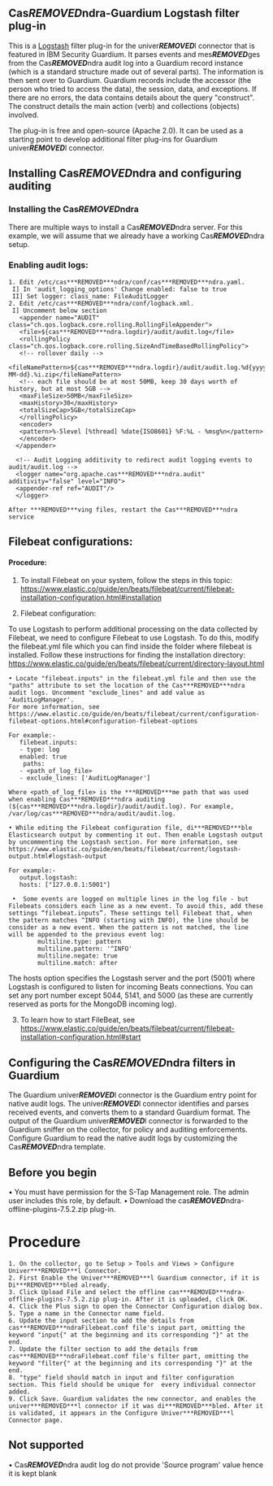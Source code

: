 ## Cas***REMOVED***ndra-Guardium Logstash filter plug-in

This is a [Logstash](https://github.com/elastic/logstash) filter plug-in for the univer***REMOVED***l connector that is featured in IBM Security Guardium. It parses events and mes***REMOVED***ges from the Cas***REMOVED***ndra audit log into a Guardium record instance (which is a standard structure made out of several parts). The information is then sent over to Guardium. Guardium records include the accessor (the person who tried to access the data), the session, data, and exceptions. If there are no errors, the data contains details about the query "construct". The construct details the main action (verb) and collections (objects) involved. 

The plug-in is free and open-source (Apache 2.0). It can be used as a starting point to develop additional filter plug-ins for Guardium univer***REMOVED***l connector.

## Installing Cas***REMOVED***ndra and configuring auditing

### Installing the Cas***REMOVED***ndra

There are multiple ways to install a Cas***REMOVED***ndra server. For this example, we will assume that we already have a working Cas***REMOVED***ndra setup.

### Enabling audit logs:
    1. Edit /etc/cas***REMOVED***ndra/conf/cas***REMOVED***ndra.yaml.
	 I] In 'audit_logging_options' Change enabled: false to true
     II] Set logger: class_name: FileAuditLogger
    2. Edit /etc/cas***REMOVED***ndra/conf/logback.xml. 
	 I] Uncomment below section
       <appender name="AUDIT" class="ch.qos.logback.core.rolling.RollingFileAppender">
	   <file>${cas***REMOVED***ndra.logdir}/audit/audit.log</file>
	   <rollingPolicy class="ch.qos.logback.core.rolling.SizeAndTimeBasedRollingPolicy">
       <!-- rollover daily -->
       <fileNamePattern>${cas***REMOVED***ndra.logdir}/audit/audit.log.%d{yyyy-MM-dd}.%i.zip</fileNamePattern>
       <!-- each file should be at most 50MB, keep 30 days worth of history, but at most 5GB -->
       <maxFileSize>50MB</maxFileSize>
       <maxHistory>30</maxHistory>
       <totalSizeCap>5GB</totalSizeCap>
	   </rollingPolicy>
       <encoder>
       <pattern>%-5level [%thread] %date{ISO8601} %F:%L - %msg%n</pattern>
       </encoder>
      </appender>
      
	  <!-- Audit Logging additivity to redirect audit logging events to audit/audit.log -->
      <logger name="org.apache.cas***REMOVED***ndra.audit" additivity="false" level="INFO">
      <appender-ref ref="AUDIT"/>
      </logger>
	  
    After ***REMOVED***ving files, restart the Cas***REMOVED***ndra service
    	

## Filebeat configurations:

#### Procedure:

1. To install Filebeat on your system, follow the steps in this topic:
    https://www.elastic.co/guide/en/beats/filebeat/current/filebeat-installation-configuration.html#installation

2. Filebeat configuration:

To use Logstash to perform additional processing on the data collected by Filebeat, we need to configure Filebeat to use Logstash. To do this, modify the filebeat.yml file which you can find inside the folder where filebeat is installed. Follow these instructions for finding the installation directory:
https://www.elastic.co/guide/en/beats/filebeat/current/directory-layout.html

    • Locate "filebeat.inputs" in the filebeat.yml file and then use the "paths" attribute to set the location of the Cas***REMOVED***ndra audit logs. Uncomment "exclude_lines" and add value as 'AuditLogManager'.
	For more information, see https://www.elastic.co/guide/en/beats/filebeat/current/configuration-filebeat-options.html#configuration-filebeat-options
       
	For example:-
	   filebeat.inputs:
       - type: log   
       enabled: true
        paths:
       - <path_of_log_file>
	   - exclude_lines: ['AuditLogManager']
	   
	Where <path_of_log_file> is the ***REMOVED***me path that was used when enabling Cas***REMOVED***ndra auditing (${cas***REMOVED***ndra.logdir}/audit/audit.log). For example, /var/log/cas***REMOVED***ndra/audit/audit.log.
	
    • While editing the Filebeat configuration file, di***REMOVED***ble Elasticsearch output by commenting it out. Then enable Logstash output by uncommenting the Logstash section. For more information, see https://www.elastic.co/guide/en/beats/filebeat/current/logstash-output.html#logstash-output
		
	For example:-
       output.logstash:
       hosts: ["127.0.0.1:5001"]
	   
	 •  Some events are logged on multiple lines in the log file - but Filebeats considers each line as a new event. To avoid this, add these settings “filebeat.inputs”. These settings tell Filebeat that, when the pattern matches ^INFO (starting with INFO), the line should be consider as a new event. When the pattern is not matched, the line will be appended to the previous event log:
			multiline.type: pattern
			multiline.pattern: '^INFO'
			multiline.negate: true
			multiline.match: after

The hosts option specifies the Logstash server and the port (5001) where Logstash is configured to listen for incoming Beats connections. You can set any port number except 5044, 5141, and 5000 (as these are currently reserved as ports for the MongoDB incoming log).

3. To learn how to start FileBeat, see https://www.elastic.co/guide/en/beats/filebeat/current/filebeat-installation-configuration.html#start
	
	
## Configuring the Cas***REMOVED***ndra filters in Guardium

The Guardium univer***REMOVED***l connector is the Guardium entry point for native audit logs. The univer***REMOVED***l connector identifies and parses received events, and converts them to a standard Guardium format. The output of the Guardium univer***REMOVED***l connector is forwarded to the Guardium sniffer on the collector, for policy and auditing enforcements. Configure Guardium to read the native audit logs by customizing the Cas***REMOVED***ndra template.

## Before you begin

• You must have permission for the S-Tap Management role. The admin user includes this role, by default.
• Download the cas***REMOVED***ndra-offline-plugins-7.5.2.zip plug-in.

# Procedure

	1. On the collector, go to Setup > Tools and Views > Configure Univer***REMOVED***l Connector.
	2. First Enable the Univer***REMOVED***l Guardium connector, if it is Di***REMOVED***bled already.
	3. Click Upload File and select the offline cas***REMOVED***ndra-offline-plugins-7.5.2.zip plug-in. After it is uploaded, click OK.
	4. Click the Plus sign to open the Connector Configuration dialog box.
	5. Type a name in the Connector name field.
	6. Update the input section to add the details from cas***REMOVED***ndraFilebeat.conf file's input part, omitting the keyword "input{" at the beginning and its corresponding "}" at the end.
	7. Update the filter section to add the details from cas***REMOVED***ndraFilebeat.conf file's filter part, omitting the keyword "filter{" at the beginning and its corresponding "}" at the end.
	8. "type" field should match in input and filter configuration section. This field should be unique for  every individual connector added.
	9. Click Save. Guardium validates the new connector, and enables the univer***REMOVED***l connector if it was di***REMOVED***bled. After it is validated, it appears in the Configure Univer***REMOVED***l Connector page.


## Not supported
• Cas***REMOVED***ndra audit log do not provide 'Source program' value hence it is kept blank

